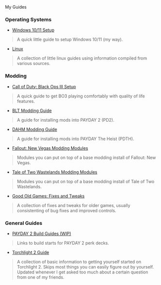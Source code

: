 
My Guides

### Operating Systems
- [Windows 10/11 Setup](./windows-setup)
> A quick little guide to setup Windows 10/11 (my way).
- [Linux](./linux)
> A collection of little linux guides using information compiled from various sources.

### Modding
- [Call of Duty: Black Ops III Setup](./bo3-setup)
> A quick guide to get BO3 playing comfortably with quality of life features.
- [BLT Modding Guide](./blt-install)
> A guide for installing mods into PAYDAY 2 (PD2).
- [DAHM Modding Guide](./dahm-install)
> A guide for installing mods into PAYDAY The Heist (PDTH).
- [Fallout: New Vegas Modding Modules](./fnv-modules)
> Modules you can put on top of a base modding install of Fallout: New Vegas.
- [Tale of Two Wastelands Modding Modules](./ttw-modules)
> Modules you can put on top of a base modding install of Tale of Two Wastelands.
- [Good Old Games: Fixes and Tweaks](./gog-fnt)
> A collection of fixes and tweaks for older games, usually consistenting of bug fixes and improved controls.

### General Guides
- [PAYDAY 2 Build Guides (WIP)](./pd2-build-starts)
> Links to build starts for PAYDAY 2 perk decks.
- [Torchlight 2 Guide](./tl2-guide)
> A collection of basic information to getting yourself started on Torchlight 2. Skips most things you can easily figure out by yourself. Updated whenever I get asked too much about a certain question from one of my friends.